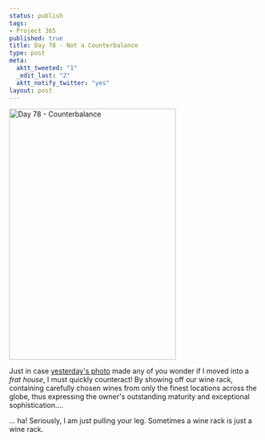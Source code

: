 ```yaml
--- 
status: publish
tags: 
- Project 365
published: true
title: Day 78 - Not a Counterbalance
type: post
meta: 
  aktt_tweeted: "1"
  _edit_last: "2"
  aktt_notify_twitter: "yes"
layout: post
---
```

<a href="http://www.flickr.com/photos/freeed/5541599416/" title="Day 78 - Not a Counterbalance by Fred​, on Flickr"><img src="http://farm6.static.flickr.com/5097/5541599416_ed804f3c78.jpg" width="333" height="500" alt="Day 78 - Counterbalance" /></a>

Just in case <a href="http://fredericiana.com/2011/03/18/day-77-free-beer/">yesterday's photo</a> made any of you wonder if I moved into a <em>frat house</em>, I must quickly counteract! By showing off our wine rack, containing carefully chosen wines from only the finest locations across the globe, thus expressing the owner's outstanding maturity and exceptional sophistication....

... ha! Seriously, I am just pulling your leg. Sometimes a wine rack is just a wine rack.
